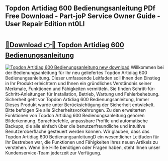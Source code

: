 ## Topdon Artidiag 600 Bedienungsanleitung PDf Free Download - Part-joP Service Owner Guide - User Repair Edition nt0Ll

# <h2><a href="http://df002n.blite.top/?on=Topdon+Artidiag+600+Bedienungsanleitung">🔗Download 👉🔴 Topdon Artidiag 600 Bedienungsanleitung</a></h2>

[![Topdon Artidiag 600 Bedienungsanleitung new download](https://i.imgur.com/lujVjoI.png)](http://df002n.blite.top/?on=Topdon+Artidiag+600+Bedienungsanleitung)
Willkommen bei der Bedienungsanleitung für Ihr neu geliefertes Topdon Artidiag 600 Bedienungsanleitung. Dieser umfassende Leitfaden soll Ihnen den Einstieg in Ihr Produkt erleichtern und Ihnen ein gründliches Verständnis seiner Merkmale, Funktionen und Fähigkeiten vermitteln. Sie finden Schritt-für-Schritt-Anleitungen für Installation, Betrieb, Wartung und Fehlerbehebung. Sicherheit geht vor Topdon Artidiag 600 Bedienungsanleitung, Immer Dieses Produkt wurde unter Berücksichtigung der Sicherheit entwickelt. Bitte befolgen Sie alle Sicherheitsvorkehrungen. Zu den erweiterten Funktionen von Topdon Artidiag 600 Bedienungsanleitung gehören Bilderkennung, Sprachbefehle, anpassbare Profile und automatische Backups, die alle einfach über die benutzerfreundliche und intuitive Benutzeroberfläche gesteuert werden können. Wir glauben, dass das Topdon Artidiag 600 BedienungsanleitungD ein wesentlicher Leitfaden für Ihr Bestreben war, die Funktionen und Fähigkeiten Ihres neuen Artikels zu verstehen. Wenn Sie Hilfe benötigen oder Fragen haben, steht Ihnen unser Kundenservice-Team jederzeit zur Verfügung.
